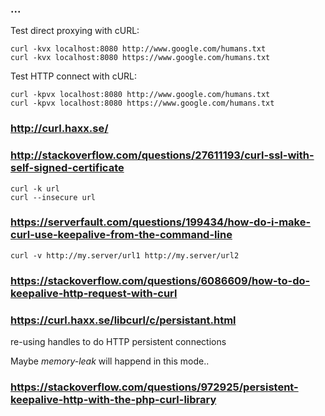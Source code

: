 
### ...

Test direct proxying with cURL:

    curl -kvx localhost:8080 http://www.google.com/humans.txt
    curl -kvx localhost:8080 https://www.google.com/humans.txt

Test HTTP connect with cURL:

    curl -kpvx localhost:8080 http://www.google.com/humans.txt
    curl -kpvx localhost:8080 https://www.google.com/humans.txt

### http://curl.haxx.se/

### http://stackoverflow.com/questions/27611193/curl-ssl-with-self-signed-certificate

    curl -k url
    curl --insecure url

### https://serverfault.com/questions/199434/how-do-i-make-curl-use-keepalive-from-the-command-line

    curl -v http://my.server/url1 http://my.server/url2

### https://stackoverflow.com/questions/6086609/how-to-do-keepalive-http-request-with-curl
### https://curl.haxx.se/libcurl/c/persistant.html

re-using handles to do HTTP persistent connections

Maybe *memory-leak* will happend in this mode..

### https://stackoverflow.com/questions/972925/persistent-keepalive-http-with-the-php-curl-library

